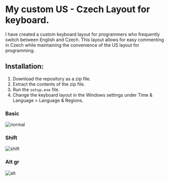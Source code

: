 # My custom US - Czech Layout for keyboard.

I have created a custom keyboard layout for programmers who frequently switch between English and Czech. This layout allows for easy commenting in Czech while maintaining the convenience of the US layout for programming.

## Installation:

1. Download the repository as a zip file.
2. Extract the contents of the zip file.
3. Run the `setup.exe` file.
4. Change the keyboard layout in the Windows settings under Time & Language > Language & Regions.

### Basic
![normal](https://github.com/user-attachments/assets/afbd285e-2d1a-4f2e-8266-51af02d40f43)
### Shift
![shift](https://github.com/user-attachments/assets/234dcc13-bf26-478e-a435-d1e4fff0425b)
### Alt gr
![alt](https://github.com/user-attachments/assets/6c1521a8-4342-4714-b73d-8c080a6fdab7)

